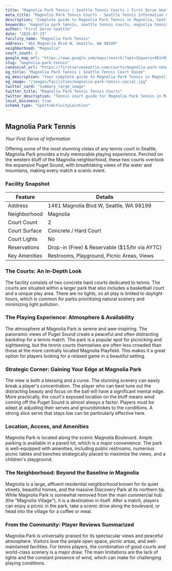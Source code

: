 ```yaml
---
title: "Magnolia Park Tennis | Seattle Tennis Courts | First Serve Seattle"
meta_title: "Magnolia Park Tennis Courts - Seattle Tennis Information & Reviews"
description: "Complete guide to Magnolia Park Tennis in Magnolia, Seattle. Court details, amenities, local tips, and reviews for tennis players in Seattle, WA."
keywords: "magnolia park tennis, seattle tennis courts, magnolia tennis, tennis courts near me, seattle tennis, 98199 tennis courts, public tennis courts seattle, outdoor tennis courts"
author: "First Serve Seattle"
date: "2025-07-23"
facility_name: "Magnolia Park Tennis"
address: "461 Magnolia Blvd W, Seattle, WA 98199"
neighborhood: "Magnolia"
court_count: 2
google_map_url: "https://www.google.com/maps/search/?api=1&query=461+Magnolia+Blvd+W%2C+Seattle%2C+WA+98199"
slug: "magnolia-park-tennis"
canonical_url: "https://firstserveseattle.com/courts/magnolia-park-tennis"
og_title: "Magnolia Park Tennis | Seattle Tennis Court Guide"
og_description: "Your complete guide to Magnolia Park Tennis in Magnolia. Court conditions, amenities, and local tennis insights."
og_image: "/images/facilities/magnolia-park-tennis-social.jpg"
twitter_card: "summary_large_image"
twitter_title: "Magnolia Park Tennis Tennis Courts"
twitter_description: "Tennis court guide for Magnolia Park Tennis in Magnolia, Seattle"
local_business: true
schema_type: "SportsActivityLocation"
---
```


## Magnolia Park Tennis

*Your First Serve of Information*

Offering some of the most stunning vistas of any tennis court in Seattle, Magnolia Park provides a truly memorable playing experience. Perched on the western bluff of the Magnolia neighborhood, these two courts overlook the expansive Puget Sound, with breathtaking views of the water and mountains, making every match a scenic event.   

### Facility Snapshot

| Feature | Details |
|---------|----------|
| Address | 1461 Magnolia Blvd W, Seattle, WA 98199 |
| Neighborhood | Magnolia |
| Court Count | 2 |
| Court Surface | Concrete / Hard Court |
| Court Lights | No |
| Reservations | Drop-in (Free) & Reservable ($15/hr via AYTC) |
| Key Amenities | Restrooms, Playground, Picnic Areas, Views |

### The Courts: An In-Depth Look

The facility consists of two concrete hard courts dedicated to tennis. The courts are situated within a larger park that also includes a basketball court and a unique play area. There are no lights, so all play is limited to daylight hours, which is common for parks prioritizing natural scenery and minimizing light pollution.   

### The Playing Experience: Atmosphere & Availability

The atmosphere at Magnolia Park is serene and awe-inspiring. The panoramic views of Puget Sound create a peaceful and often distracting backdrop for a tennis match. The park is a popular spot for picnicking and sightseeing, but the tennis courts themselves are often less crowded than those at the more centrally located Magnolia Playfield. This makes it a great option for players looking for a relaxed game in a beautiful setting.

### Strategic Corner: Gaining Your Edge at Magnolia Park

The view is both a blessing and a curse. The stunning scenery can easily break a player's concentration. The player who can best tune out the distracting beauty and focus on the ball will have a significant mental edge. More practically, the court's exposed location on the bluff means wind coming off the Puget Sound is almost always a factor. Players must be adept at adjusting their serves and groundstrokes to the conditions. A strong slice serve that stays low can be particularly effective here.

### Location, Access, and Amenities

Magnolia Park is located along the scenic Magnolia Boulevard. Ample parking is available in a paved lot, which is a major convenience. The park is well-equipped with amenities, including public restrooms, numerous picnic tables and benches strategically placed to maximize the views, and a children's playground.   

### The Neighborhood: Beyond the Baseline in Magnolia

Magnolia is a large, affluent residential neighborhood known for its quiet streets, beautiful homes, and the massive Discovery Park at its northern tip. While Magnolia Park is somewhat removed from the main commercial hub (the "Magnolia Village"), it is a destination in itself. After a match, players can enjoy a picnic in the park, take a scenic drive along the boulevard, or head into the village for a coffee or meal.   

### From the Community: Player Reviews Summarized

Magnolia Park is universally praised for its spectacular views and peaceful atmosphere. Visitors love the ample open space, picnic areas, and well-maintained facilities. For tennis players, the combination of good courts and world-class scenery is a major draw. The main limitations are the lack of lights and the constant presence of wind, which can make for challenging playing conditions.
